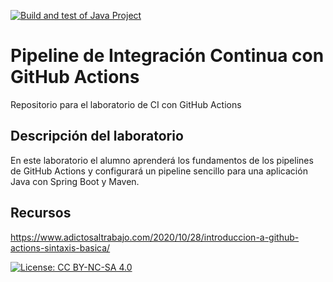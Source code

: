 [![Build and test of Java Project](https://github.com/ETSISI-EMS/ems2024-lab-1-3-ci-github-actions-MManueLL/actions/workflows/main.yml/badge.svg)](https://github.com/ETSISI-EMS/ems2024-lab-1-3-ci-github-actions-MManueLL/actions/workflows/main.yml)

# Pipeline de Integración Continua con GitHub Actions

Repositorio para el laboratorio de CI con GitHub Actions

## Descripción del laboratorio

En este laboratorio el alumno aprenderá los fundamentos de los pipelines de GitHub Actions y configurará un pipeline
sencillo para una aplicación Java con Spring Boot y Maven. 

## Recursos
https://www.adictosaltrabajo.com/2020/10/28/introduccion-a-github-actions-sintaxis-basica/

[![License: CC BY-NC-SA 4.0](https://img.shields.io/badge/License-CC_BY--NC--SA_4.0-lightgrey.svg)](https://creativecommons.org/licenses/by-nc-sa/4.0/)
